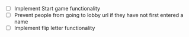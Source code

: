 - [ ] Implement Start game functionality
- [ ] Prevent people from going to lobby url if they have not first entered a name
- [ ] Implement flip letter functionality